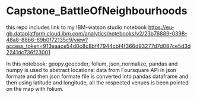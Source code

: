 # Capstone_BattleOfNeighbourhoods
this repo includes link to my IBM-watson studio notebook
https://eu-gb.dataplatform.cloud.ibm.com/analytics/notebooks/v2/23b76889-0398-48a8-88b6-69b0f72135c9/view?access_token=913eaace54d0c8c8bf47944cbf4f366d93277d7d087ce5d3d2241dc736f23001


In this notebook; geopy.geocoder, folium, json_normalize, pandas and numpy is used to abstract locational data from Foursquare API in json formate and then json formate file is converted into pandas dataframe and then using latitude and longitude, all the respected venues is been pointed on the map with folium.  
